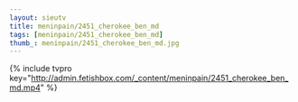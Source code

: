 ```yaml
--- 
layout: sieutv
title: meninpain/2451_cherokee_ben_md
tags: [meninpain/2451_cherokee_ben_md]
thumb_: meninpain/2451_cherokee_ben_md.jpg
---
```

{% include tvpro key="http://admin.fetishbox.com/_content/meninpain/2451_cherokee_ben_md.mp4" %} 
